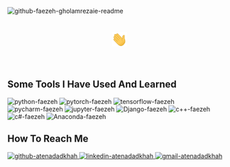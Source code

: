 ![github-faezeh-gholamrezaie-readme](https://github.com/faezeh-gholamrezaie/faezeh-gholamrezaie2/blob/main/robot.png)

<div align="center">
<h1 align="center"> <img width="35" src="https://github.com/1999AZZAR/1999AZZAR/blob/main/resources/img/waving.gif"></h1>
</div>

<div align="center">
  <a href="https://faezeh-gholamrezaie.github.io/faezeh-gholamrezaie/"></a>
</div>
<!-- https://github.com/marketplace/actions/generate-snake-game-from-github-contribution-grid
… -->


<br>
<h2>Some Tools I Have Used And Learned</h2>
<p align="left">
    <img src="https://github.com/faezeh-gholamrezaie/faezeh-gholamrezaie2/blob/main/Python.svg"  width="55" height="55" alt="python-faezeh"/>
    <img src="https://github.com/faezeh-gholamrezaie/faezeh-gholamrezaie2/blob/main/PyTorch.svg"  width="55" height="55" alt="pytorch-faezeh"/>
    <img src="https://github.com/faezeh-gholamrezaie/faezeh-gholamrezaie2/blob/main/TensorFlow.svg"  width="55" height="55" alt="tensorflow-faezeh"/>
    <img src="https://github.com/faezeh-gholamrezaie/faezeh-gholamrezaie2/blob/main/PyCharm.svg"  width="55" height="55" alt="pycharm-faezeh"/>
    <img src="https://github.com/faezeh-gholamrezaie/faezeh-gholamrezaie2/blob/main/Jupyter.svg"  width="55" height="55" alt="jupyter-faezeh"/>
    <img src="https://github.com/faezeh-gholamrezaie/faezeh-gholamrezaie2/blob/main/Django.svg"  width="55" height="55" alt="Django-faezeh"/>
    <img src="https://github.com/faezeh-gholamrezaie/faezeh-gholamrezaie2/blob/main/C%2B%2B%20(CPlusPlus).svg"  width="55" height="55" alt="c++-faezeh"/>
    <img src="https://github.com/faezeh-gholamrezaie/faezeh-gholamrezaie2/blob/main/C%23%20(CSharp).svg"  width="55" height="55" alt="c#-faezeh"/>
   <img src="https://github.com/faezeh-gholamrezaie/faezeh-gholamrezaie2/blob/main/Anaconda.svg"  width="55" height="55" alt="Anaconda-faezeh"/>
</p>

<h2>How To Reach Me</h2>

<p>

<p>
    <a href="https://github.com/faezeh-gholamrezaie">
        <img src="https://user-images.githubusercontent.com/91287064/208878669-0146cc1a-b0a6-4a6e-9f4b-082c37264309.png" alt="github-atenadadkhah" width="50" height="50">
    </a>
    <a href="https://ir.linkedin.com/in/faezeh-gholamrezaie-400103268?trk=people_directory&original_referer=https%3A%2F%2Fwww.google.com%2F">
        <img src="https://user-images.githubusercontent.com/91287064/208878686-01604f88-f0ac-4709-9cfc-2cc69b62d1aa.png" alt="linkedin-atenadadkhah" width="50" height="50">
      <a href="faeze.gholamrezaie@gmail.com">
        <img src="https://user-images.githubusercontent.com/91287064/208878678-26652569-8d38-45c9-aa13-28a33a7fc967.png" alt="gmail-atenadadkhah" width="50" height="50">
    </a>
</p>

</p>
